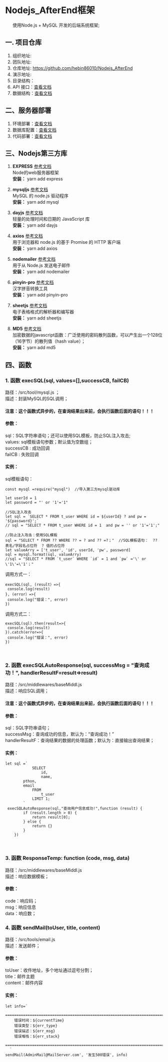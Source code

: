 
# Nodejs_AfterEnd框架
&nbsp;&nbsp;&nbsp;&nbsp;&nbsp;&nbsp;使用Node.js + MySQL 开发的后端系统框架;
## 一. 项目仓库
1. 组织地址: 
2. 团队地址: 
3. 仓库地址: https://github.com/hebin86010/Nodejs_AfterEnd
4. 演示地址:
5. 目录结构：
6. API 接口：[查看文档](./%E6%96%87%E6%A1%A3/API.md)
7. 数据结构：[查看文档](./%E6%96%87%E6%A1%A3/%E6%95%B0%E6%8D%AE%E7%BB%93%E6%9E%84/%E6%95%B0%E6%8D%AE%E7%BB%93%E6%9E%84.md)
## 二、服务器部署
1. 环境部署：[查看文档](./%E6%96%87%E6%A1%A3/%E9%83%A8%E7%BD%B2/%E7%8E%AF%E5%A2%83%E9%83%A8%E7%BD%B2.md) 
2. 数据库配置：[查看文档](./%E6%96%87%E6%A1%A3/%E9%83%A8%E7%BD%B2/MySQL%E6%95%B0%E6%8D%AE%E5%BA%93%E9%85%8D%E7%BD%AE.md)
3. 代码部署：[查看文档](./%E6%96%87%E6%A1%A3/%E9%83%A8%E7%BD%B2/%E4%BB%A3%E7%A0%81%E9%83%A8%E7%BD%B2.md)

## 三、Nodejs第三方库
1.  **EXPRESS**  [参考文档](https://www.expressjs.com.cn/starter/installing.html) <br/>
      	Node的web服务器框架   
      	 **安装：**      yarn add express    <br/>

2.  **mysqljs**  [参考文档](https://github.com/mysqljs/mysql)<br/>
      	MySQL 的 node.js 驱动程序
       <br/> **安装：** yarn add mysql	<br/>
   
3.  **dayjs** [参考文档](https://github.com/iamkun/dayjs/blob/4a7b7d07c885bb9338514c234dbb708e24e9863e/docs/zh-cn/README.zh-CN.md)<br/>
            轻量的处理时间和日期的 JavaScript 库
       <br/> **安装：** yarn add dayjs <br>
   
4.  **axios** [参考文档](https://www.npmjs.com/package/axios)<br/>
      	用于浏览器和 node.js 的基于 Promise 的 HTTP 客户端
       <br/> **安装：** yarn add axios <br/>	

5. **nodemailer** [参考文档](https://nodemailer.com/about/)<br/>
           用于从 Node.js 发送电子邮件
       <br/> **安装：** yarn add nodemailer	<br/>

6.  **pinyin-pro**  [参考文档](https://www.npmjs.com/package/pinyin-pro)<br/>
      	汉字拼音转换工具
       <br/> **安装：** yarn add pinyin-pro	<br/>
	
7.  **sheetjs**  [参考文档](https://github.com/rockboom/SheetJS-docs-zh-CN)<br/>
      	电子表格格式的解析器和编写器
       <br/> **安装：** yarn add sheetjs	 <br/>

8.  **MD5**  [参考文档](https://github.com/pvorb/node-md5#readme)<br/>
      	加密数据的javascript函数：广泛使用的密码散列函数，可以产生出一个128位（16字节）的散列值（hash value）；
       <br/> **安装：** yarn add md5	<br/>
	
## 四、函数

<h3> 1. 函数 execSQL(sql, values=[],successCB, failCB)</h3>
  		 路径：/src/tool/mysql.js ；<br/>
		 描述：封装MySQL的SQL调用；<br/>
		<h4>注意：这个函数式异步的，在查询结果出来前，会执行函数后面的语句！！！</h4>
<h4>参数：</h4>
sql：SQL字符串语句；还可以使用SQL模板，防止SQL注入攻击;<br/>
values: sql模板语句参数；默认值为空数组；<br/>
successCB : 成功回调<br/>
failCB : 失败回调<br/>
 <h4>实例：</h4>

   sql模板语句：

   ```
   const mysql =require("mysql")  //导入第三方mysql驱动库
   
   let userId = 1
   let password = "' or '1'='1"                 
   
   //SQL注入攻击
   let sql = `SELECT * FROM t_user WHERE id = ${userId} ? and pw = '${password}';` 
   // sql = "SELECT * FROM t_user WHERE id = 1  and pw = '' or '1'='1';"

   //防止注入攻击：使用SQL模板
   sql = "SELECT * FROM ?? WHERE ?? = ? and ?? =?；"  //SQL模板语句：  ?? 表名/字段名占位符  ? 值的占位符
   let valueArry = ['t_user', 'id', userId, 'pw', password]
   sql = mysql.format(sql, valueArry)   
   //sql = "SELECT * FROM `t_user` WHERE `id` = 1 and `pw` ='\' or \'1\'=\'1'；"
   ```


  调用方式一：

   ```
   execSQL(sql, (result）=>{
   	console.log(result)
   }, (error）=>{
   	console.log("错误：", error)
   })
   ```
   调用方式二：

   ```
   execSQL(sql).then(result=>{
   	console.log(result)
   }).catch(error=>{
   	console.log("错误：", error)
   }) 
```
<br/>

<h3> 2.  函数 execSQLAutoResponse(sql, successMsg = "查询成功！", handlerResultF=result=>result)  </h3>
  		 路径：/src/middlewares/baseMiddl.js <br/>
		 描述：响应SQL调用；<br/>
		<h4>注意：这个函数式异步的，在查询结果出来前，会执行函数后面的语句！！！</h4>
<h4>参数：</h4>
sql：SQL字符串语句；<br/>
successMsg：查询成功的信息，默认为：“查询成功！”<br/>
handlerResultF：查询结果的数据的处理函数；默认为：直接输出查询结果；<br/>
<h4>实例：</h4>

```
let sql =`
            SELECT
                id,
                name,
		pthon,
		email
            FROM
                t_user
            LIMIT 1;
        `
 execSQLAutoResponse(sql,"查询用户信息成功!",function (result) {
        if (result.length > 0) {
            return result[0];
        } else {
            return {}
        }
    })

```
<br/>

<h3> 3.  函数 ResponseTemp: function (code, msg, data)  </h3>
  		 路径：/src/middlewares/baseMiddl.js <br/>
		 描述：响应数据模板；
<h4>参数：</h4>
code：响应码；<br/>
msg：响应信息<br/>
data：响应数；<br/>

<h3> 4.  函数 sendMail(toUser, title, content)  </h3>
  		 路径：/src/tools/email.js <br/>
		 描述：发送邮件；
<h4>参数：</h4>
toUser：收件地址，多个地址通过逗号分割；<br/>
title：邮件主题<br/>
content：邮件内容<br/>
<h4>实例：</h4>

```
let info=`
    ==============================================================================================
    错误时间：${currentTime}
    错误类型：${err_type}
    错误描述：${err_msg}
    错误堆栈：${err_stack}
    ==============================================================================================
  `
sendMail(AdminMail@MailServer.com', '发生500错误', info)
```
<br/>
